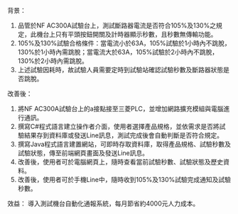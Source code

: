 背景：
1. 品管於NF AC300A試驗台上，測試斷路器電流是否符合105%及130%之規定，此機台上只有平頭按鈕開關及計時器顯示秒數，且秒數無傳輸功能。
2. 105%及130%試驗合格條件：當電流小於63A，105%試驗於1小時內不跳脫，130%於1小時內需跳脫；當電流大於63A，105%試驗於2小時內不跳脫，130%於2小時內需跳脫。
3. 上述試驗因耗時，故試驗人員需要定時到試驗站確認試驗秒數及斷路器狀態是否跳脫。

改善後：
1.	將NF AC300A試驗台上的a接點接至三菱PLC，並增加網路擴充模組與電腦進行通訊。
2.	撰寫C#程式語言建立操作者介面，使用者選擇產品規格，並依需求是否將試驗結果存到資料庫或發送Line訊息，測試完成後會自動判斷是否符合規定。
3.	撰寫Java程式語言建置網站，可即時存取資料庫，取得產品規格、試驗秒數及試驗狀態，傳至前端網頁畫面及發送Line訊息。
4.	改善後，使用者可於電腦網頁上，隨時查看當前試驗秒數、試驗狀態及歷史資料。
5.	改善後，使用者可於手機Line中，隨時收到105%及130%試驗完成通知及試驗秒數。

效益：
導入測試機台自動化通報系統，每月節省約4000元人力成本。

